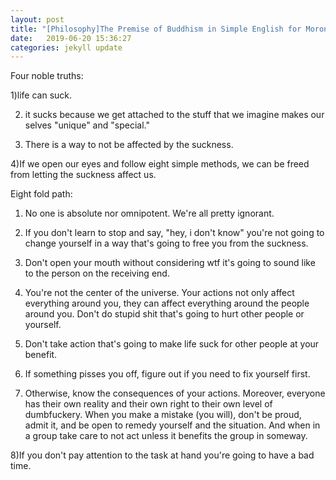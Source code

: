 ```yaml
---
layout: post
title: "[Philosophy]The Premise of Buddhism in Simple English for Morons"
date:   2019-06-20 15:36:27
categories: jekyll update
---
```


Four noble truths:

1)life can suck.

2) it sucks because we get attached to the stuff that we imagine makes our selves "unique" and "special."

3) There is a way to not be affected by the suckness.

4)If we open our eyes and follow eight simple methods, we can be freed from letting the suckness affect us.

Eight fold path:

1) No one is absolute nor omnipotent. We're all pretty ignorant.

2) If you don't learn to stop and say, "hey, i don't know" you're not going to change yourself in a way that's going to free you from the suckness.

3) Don't open your mouth without considering wtf it's going to sound like to the person on the receiving end.

4) You're not the center of the universe. Your actions not only affect everything around you, they can affect everything around the people around you. Don't do stupid shit that's going to hurt other people or yourself.

5) Don't take action that's going to make life suck for other people at your benefit.

6) If something pisses you off, figure out if you need to fix yourself first. 

7) Otherwise, know the consequences of your actions. Moreover, everyone has their own reality and their own right to their own level of dumbfuckery. When you make a mistake (you will), don't be proud, admit it, and be open to remedy yourself and the situation. And when in a group take care to not act unless it benefits the group in someway.

8)If you don't pay attention to the task at hand you're going to have a bad time.
